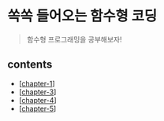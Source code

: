 # 쏙쏙 들어오는 함수형 코딩

> 함수형 프로그래밍을 공부해보자!

## contents

- [[chapter-1]]
- [[chapter-3]]
- [[chapter-4]]
- [[chapter-5]]

[//begin]: # "Autogenerated link references for markdown compatibility"
[chapter-1]: chapter-1.md "chapter-1"
[chapter-3]: chapter-3.md "chapter-3. 액션과 계산, 데이터의 차이를 알기"
[chapter-4]: chapter-4.md "chapter-4. 액션에서 계산 빼내기"
[chapter-5]: chapter-5.md "chapter-5. 더 좋은 액션 만들기"
[//end]: # "Autogenerated link references"

